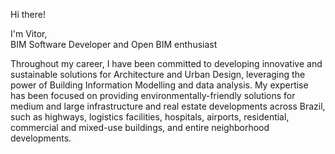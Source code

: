 Hi there!

I'm Vitor, <br>
BIM Software Developer and Open BIM enthusiast 

Throughout my career, I have been committed to developing innovative and sustainable solutions for Architecture and Urban Design, leveraging the power of Building Information Modelling and data analysis. My expertise has been focused on providing environmentally-friendly solutions for medium and large infrastructure and real estate developments across Brazil, such as highways, logistics facilities, hospitals, airports, residential, commercial and mixed-use buildings, and entire neighborhood developments.
